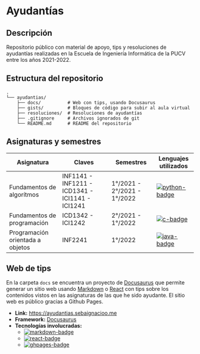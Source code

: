 # Ayudantías

## Descripción

Repositorio público con material de apoyo, tips y resoluciones de ayudantías realizadas en la Escuela de Ingeniería Informática de la PUCV entre los años 2021-2022.

## Estructura del repositorio

```
.
└── ayudantias/
    ├── docs/          # Web con tips, usando Docusaurus
    ├── gists/         # Bloques de código para subir al aula virtual
    ├── resoluciones/  # Resoluciones de ayudantías
    ├── .gitignore     # Archivos ignorados de git
    └── README.md      # README del repositorio
```

## Asignaturas y semestres

| Asignatura                       | Claves                                          | Semestres                   | Lenguajes utilizados          |
| -------------------------------- | ----------------------------------------------- | --------------------------- | ----------------------------- |
| Fundamentos de algorítmos        | INF1141 - INF1211 - ICD1341 - ICI1141 - ICI1241 | 1°/2021 - 2°/2021 - 1°/2022 | [![python-badge]][python-url] |
| Fundamentos de programación      | ICD1342 - ICI1242                               | 2°/2021 - 1°/2022           | [![c-badge]][c-url]           |
| Programación orientada a objetos | INF2241                                         | 1°/2022                     | [![java-badge]][java-url]     |

## Web de tips

En la carpeta `docs` se encuentra un proyecto de [Docusaurus](https://docusaurus.io/) que permite generar un sitio web usando [Markdown][markdown-url] o [React][react-url] con tips sobre los contenidos vistos en las asignaturas de las que he sido ayudante. El sitio web es público gracias a Github Pages.

- **Link:** https://ayudantias.sebaignacioo.me
- **Framework:** [Docusaurus](https://docusaurus.io/)
- **Tecnologías involucradas:**
  - [![markdown-badge]][markdown-url]
  - [![react-badge]][react-url]
  - [![ghpages-badge]][ghpages-url]

[react-badge]: https://img.shields.io/badge/React-61DAFB?logo=react&logoColor=000&style=for-the-badge
[react-url]: https://reactjs.org
[markdown-badge]: https://img.shields.io/badge/Markdown-000?logo=markdown&logoColor=fff&style=for-the-badge
[markdown-url]: https://docs.github.com/es/get-started/writing-on-github/getting-started-with-writing-and-formatting-on-github/about-writing-and-formatting-on-github
[ghpages-badge]: https://img.shields.io/badge/GitHub%20Pages-222?logo=githubpages&logoColor=fff&style=for-the-badge
[ghpages-url]: https://pages.github.com
[python-badge]: https://img.shields.io/badge/Python-3776AB?logo=python&logoColor=fff&style=flat-square
[python-url]: https://www.python.org
[c-badge]: https://img.shields.io/badge/C-A8B9CC?logo=c&logoColor=fff&style=flat-square
[c-url]: https://www.programiz.com/c-programming
[java-badge]: https://img.shields.io/badge/Java-007396?logo=java&logoColor=fff&style=flat-square
[java-url]: https://www.java.com
